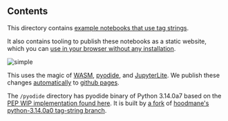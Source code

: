 ## Contents

This directory contains [example notebooks that use tag strings](./content/).

It also contains tooling to publish these notebooks as a static website, which you can [use in your browser without any installation](https://pauleveritt.github.io/tagstr-site/playground/lab/index.html?path=greet.ipynb).

![[simple](images/simple.png)](https://raw.githubusercontent.com/pauleveritt/tagstr-site/main/playground/images/simple.png)

This uses the magic of [WASM](https://webassembly.org/), [pyodide](https://pyodide.org/en/stable/), and [JupyterLite](https://jupyterlite.readthedocs.io/en/stable/). We publish these changes [automatically](../.github/workflows/playground.yaml) to [github pages](https://pages.github.com/).

The `/pyodide` directory has pyodide binary of Python 3.14.0a7 based on the [PEP WIP implementation found here](https://github.com/lysnikolaou/cpython/tstrings). It is built by [a fork](https://github.com/koxudaxi/pyodide/tree/support_tag-strings) of [hoodmane's python-3.14.0a0 tag-string branch](https://github.com/hoodmane/pyodide/tree/314dev-string-fmt-pep).
